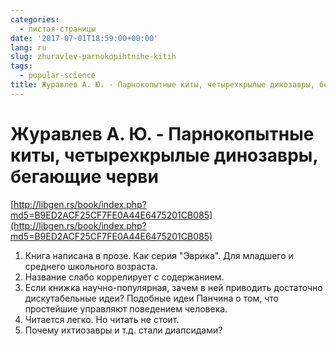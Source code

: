 ```yaml
---
categories:
  - листая-страницы
date: '2017-07-01T18:59:00+00:00'
lang: ru
slug: zhuravlev-parnokopihtnihe-kitih
tags:
  - popular-science
title: Журавлев А. Ю. - Парнокопытные киты, четырехкрылые динозавры, бегающие черви
---
```


# Журавлев А. Ю. - Парнокопытные киты, четырехкрылые динозавры, бегающие черви

[http://libgen.rs/book/index.php?md5=B9ED2ACF25CF7FE0A44E6475201CB085](http://libgen.rs/book/index.php?md5=B9ED2ACF25CF7FE0A44E6475201CB085)  

<!--more-->

1.  Книга написана в прозе. Как серия "Эврика". Для младшего и среднего школьного возраста.
2.  Название слабо коррелирует с содержанием.
3.  Если книжка научно-популярная, зачем в ней приводить достаточно дискутабельные идеи? Подобные идеи Панчина о том, что простейшие управляют поведением человека.
4.  Читается легко. Но читать не стоит.
5.  Почему ихтиозавры и т.д. стали диапсидами?
